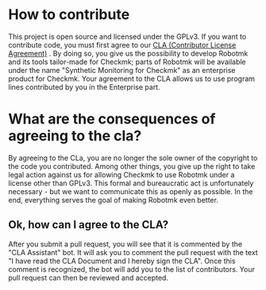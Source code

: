 # How to contribute

This project is open source and licensed under the GPLv3. If you want to contribute code, you must first agree to our [CLA (Contributor License Agreement)](./licenses/cla.md) .
By doing so, you give us the possibility to develop Robotmk and its tools tailor-made for Checkmk; parts of Robotmk will be available under the name "Synthetic Monitoring for Checkmk" as an enterprise product for Checkmk. Your agreement to the CLA allows us to use program lines contributed by you in the Enterprise part.

# What are the consequences of agreeing to the cla?

By agreeing to the CLa, you are no longer the sole owner of the copyright to the code you contributed. Among other things, you give up the right to take legal action against us for allowing Checkmk to use Robotmk under a license other than GPLv3.
This formal and bureaucratic act is unfortunately necessary - but we want to communicate this as openly as possible. In the end, everything serves the goal of making Robotmk even better.

## Ok, how can I agree to the CLA?

After you submit a pull request, you will see that it is commented by the "CLA Assistant" bot. It will ask you to comment the pull request with the text "I have read the CLA Document and I hereby sign the CLA".
Once this comment is recognized, the bot will add you to the list of contributors. Your pull request can then be reviewed and accepted.
